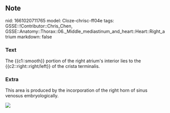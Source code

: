 ## Note
nid: 1661020711765
model: Cloze-chrisc-ff04e
tags: GSSE::!Contributor::Chris_Chen, GSSE::Anatomy::Thorax::06._Middle_mediastinum_and_heart::Heart::Right_atrium
markdown: false

### Text
<div class='toggle'>
  The {{c1::smooth}} portion of the right atrium's interior lies to
  the {{c2::right::right/left}} of the crista terminalis.
</div>

### Extra
<p id="056793b6-5ee2-41b3-8a01-923f6d9b67fe" class="">This area is
produced by the incorporation of the right horn of sinus venosus
embryologically.
<p id="056793b6-5ee2-41b3-8a01-923f6d9b67fe" class=""><img src= 
"13427797_1230203717012625_2777689311334471882_n.jpg">
